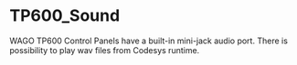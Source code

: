 # TP600_Sound
WAGO TP600 Control Panels have a built-in mini-jack audio port. There is possibility to play wav files from Codesys runtime.
